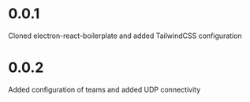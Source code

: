 # 0.0.1

Cloned electron-react-boilerplate and added TailwindCSS configuration

# 0.0.2

Added configuration of teams and added UDP connectivity

